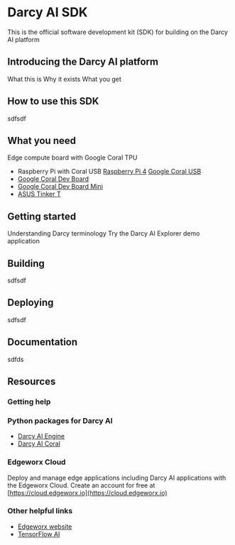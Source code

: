 # Darcy AI SDK

This is the official software development kit (SDK) for building on the Darcy AI platform

## Introducing the Darcy AI platform

What this is
Why it exists
What you get

## How to use this SDK

sdfsdf

## What you need

Edge compute board with Google Coral TPU
- Raspberry Pi with Coral USB [Raspberry Pi 4](https://www.raspberrypi.com/products/raspberry-pi-4-model-b/) [Google Coral USB](https://coral.ai/products/accelerator/)
- [Google Coral Dev Board](https://coral.ai/products/dev-board/)
- [Google Coral Dev Board Mini](https://coral.ai/products/dev-board-mini/)
- [ASUS Tinker T](https://www.asus.com/us/Networking-IoT-Servers/AIoT-Industrial-Solutions/Tinker-Board-Series/Tinker-Edge-T/)

## Getting started

Understanding Darcy terminology
Try the Darcy AI Explorer demo application

## Building

sdfsdf

## Deploying

sdfsdf

## Documentation

sdfds

## Resources

### Getting help

### Python packages for Darcy AI
- [Darcy AI Engine](https://pypi.org/project/darcyai-engine/)
- [Darcy AI Coral](https://pypi.org/project/darcyai-coral/)

### Edgeworx Cloud
Deploy and manage edge applications including Darcy AI applications with the Edgeworx Cloud. Create an account for free at [https://cloud.edgeworx.io](https://cloud.edgeworx.io)

### Other helpful links
- [Edgeworx website](https://edgeworx.io)
- [TensorFlow AI](https://www.tensorflow.org)
